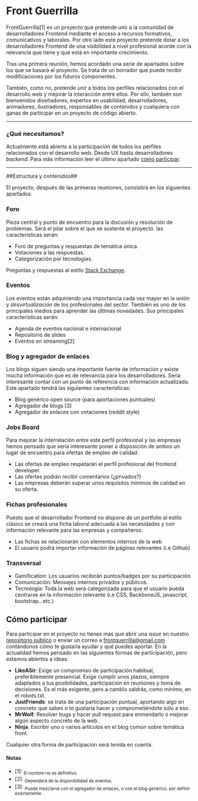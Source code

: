 Front Guerrilla
=============

FrontGuerrilla[1] es un proyecto que pretende unir a la comunidad de
desarrolladores Frontend mediante el acceso a recursos formativos,
comunicativos y laborales. Por otro lado este proyecto pretende dotar a los
desarrolladores Frontend de una visibilidad a nivel profesional acorde con la
relevancia que tiene y que está en importante crecimiento.

Tras una primera reunión, hemos acordado una serie de apartados sobre los que
se basará el proyecto. Se trata de un borrador que puede recibir
modificaciones por los futuros componentes.

También, como no, pretende unir a todos los perfiles relacionados con el
desarrollo web y mejorar la interacción entre ellos. Por ello, también son
bienvenidos diseñadores, expertos en usabilidad, desarrolladores, animadores,
ilustradores, responsables de contenidos y cualquiera con ganas de participar
en un proyecto de código abierto.

---------------------------------------

### ¿Qué necesitamos? ###

Actualmente está abierto a la participación de todos los perfiles relacionados
con el desarrollo web. Desde UX hasta desarrolladores *backend*. Para más
información leer el último apartado [cómo participar](#join).

---------------------------------------

##Estructura y contenidos##

El proyecto, después de las primeras reuniones, consistirá en los siguientes
apartados.

### Foro ###

Pieza central y punto de encuentro para la discusión y resolución de problemas.
Será el pilar sobre el que se sustente el proyecto. las características serán:

*   Foro de preguntas y respuestas de temática única.
*   Votaciones a las respuestas.
*   Categorización por tecnologías.

Preguntas y respuestas al estilo [Stack Exchange](https://stackexchange.com).

### Eventos ###

Los eventos están adquiriendo una importancia cada vez mayor en la unión y
*desvirtualización* de los profesionales del sector. También es uno de los
principales medios para aprender las últimas novedades. Sus principales
características serán:

*   Agenda de eventos nacional e internacional
*   Repositorio de slides
*   Eventos en streaming[2]

### Blog y agregador de enlaces ###

Los blogs siguen siendo una importante fuente de información y existe mucha
información que es de relevancia para los desarrolladores. Sería interesante
contar con un punto de referencia con información actualizada. Este apartado
tendrá las siguientes características:

*   Blog genérico open source (para aportaciones puntuales)
*   Agregador de blogs [3]
*   Agregador de enlaces con votaciones (reddit style)

### Jobs Board ###

Para mejorar la interrelación entre este perfil profesional y las empresas
hemos pensado que sería interesante poner a disposición de ambos un lugar de
encuentro para ofertas de empleo de calidad:

*   Las ofertas de empleo respetarán el perfil profesional del frontend developer.
*   Las ofertas podrán recibir comentarios (¿privados?)
*   Las empresas deberán superar unos requisitos mínimos de calidad en su oferta.

### Fichas profesionales ###

Puesto que el desarrollador Frontend no dispone de un portfolio al estilo
clásico se creará una ficha laboral adecuada a las necesidades y con
información relevante para las empresas y compañeros.

*   Las fichas se relacionarán con elementos internos de la web
*   El usuario podrá importar información de páginas relevantes (i.e Github)

### Transversal ###

*   Gamification: Los usuarios recibirán puntos/badges por su participación
*   Comunicación: Mensajes internos privados y públicos.
*   Tecnología: Toda la web será categorizada para que el usuario pueda
    centrarse en la información relevante (i.e CSS, BackboneJS, javascript,
    bootstrap...etc.)


## <a name="join"></a>Cómo participar ##

Para participar en el proyecto no tienes más que abrir una *issue* en nuestro
[repositorio público](https://github.com/Front-Guerrilla/Front-Guerrilla) o
enviar un correo a <frontguerrilla@gmail.com> contándonos cómo te gustaría
ayudar y qué puedes aportar. En la actualidad hemos pensado en las siguientes
formas de participación, pero estamos abiertos a ideas:

*   **LikeASir**: Exige un compromiso de participación habitual,
    preferiblemente presencial. Exige cumplir unos plazos, siempre adaptados a
    tus posibilidades, participación en reuniones y toma de decisiones. Es el
    más exigente, pero a cambio saldrás, como mínimo, en el robots.txt.
*   **JustFriends**: se trata de una participación puntual, aportando algo en
    concreto que sabes o te gustaría hacer y comprometiéndote *sólo* a eso.
*   **MrWolf**: Resolver bugs y hacer pull request para enmendarlo o mejorar
    algún aspecto concreto de la web.
*   **Ninja**: Escribir uno o varios artículos en el blog común sobre temática
    front.

Cualquier otra forma de participación será tenida en cuenta.

#### Notas ####

*   [1]: <sub>El nombre no es definitivo.</sub>
*   [2]: <sub>Dependerá de la disponibilidad de eventos.</sub>
*   [3]: <sub>Puede mezclarse con el agregador de enlaces, o con el blog genérico. por definir exáctamente.</sub>
